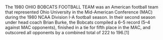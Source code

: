 The 1980 OHIO BOBCATS FOOTBALL TEAM was an American football team that represented Ohio University in the Mid-American Conference (MAC) during the 1980 NCAA Division I-A football season. In their second season under head coach Brian Burke, the Bobcats compiled a 6–5 record (5–4 against MAC opponents), finished in a tie for fifth place in the MAC, and outscored all opponents by a combined total of 222 to 196.[1]
